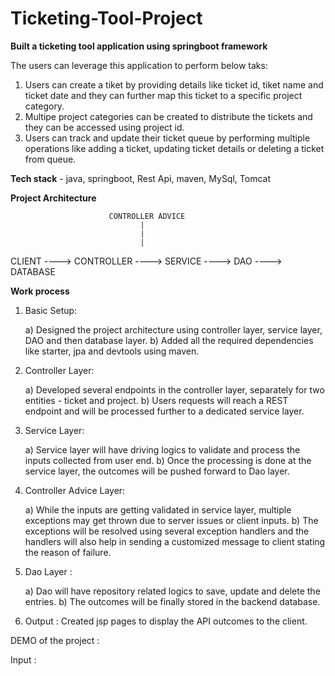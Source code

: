 # Ticketing-Tool-Project

**Built a ticketing tool application using springboot framework**

The users can leverage this application to perform below taks:

1) Users can create a tiket by providing details like ticket id, tiket name and ticket date and they can further map this ticket to a specific project category.
2) Multipe project categories can be created to distribute the tickets and they can be accessed using project id.
3) Users can track and update their ticket queue by performing multiple operations like adding a ticket, updating ticket details or deleting a ticket from queue.

**Tech stack** - java, springboot, Rest Api, maven, MySql, Tomcat


**Project Architecture**


                          CONTROLLER ADVICE       
                                 |
                                 |
                                 |
CLIENT ----> CONTROLLER ----> SERVICE ----> DAO ----> DATABASE
                                

**Work process**

1) Basic Setup:
   
   a) Designed the project architecture using controller layer, service layer, DAO and then database layer.
   b) Added all the required dependencies like starter, jpa and devtools using maven.

2) Controller Layer:
   
   a) Developed several endpoints in the controller layer, separately for two entities - ticket and project.
   b) Users requests will reach a REST endpoint and will be processed further to a dedicated service layer.

3) Service Layer:

   a) Service layer will have driving logics to validate and process the inputs collected from user end.
   b) Once the processing is done at the service layer, the outcomes will be pushed forward to Dao layer.

4) Controller Advice Layer:

   a) While the inputs are getting validated in service layer, multiple exceptions may get thrown due to server issues or client inputs.
   b) The exceptions will be resolved using several exception handlers and the handlers will also help in sending a customized message to client stating the reason 
      of failure.

5) Dao Layer :
   
   a) Dao will have repository related logics to save, update and delete the entries.
   b) The outcomes will be finally stored in the backend database.

6) Output : Created jsp pages to display the API outcomes to the client.


DEMO of the project :

Input :










